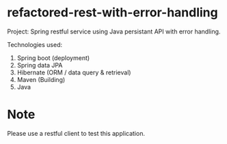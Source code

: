 # refactored-rest-with-error-handling

Project: 
Spring restful service using Java persistant API with error handling.

Technologies used:
1. Spring boot (deployment)
2. Spring data JPA
3. Hibernate (ORM / data query & retrieval)
4. Maven (Building)
5. Java

# Note
Please use a restful client to test this application.
